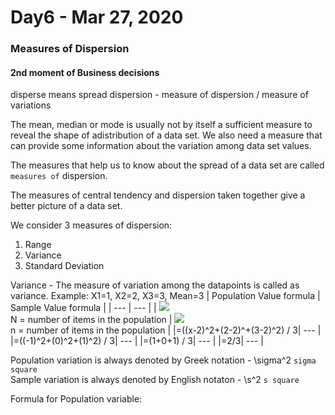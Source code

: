 # Day6 - Mar 27, 2020

### Measures of Dispersion
#### 2nd moment of Business decisions

disperse means spread
dispersion - measure of dispersion / measure of variations

The mean, median or mode is usually not by itself a sufficient measure to reveal the shape of adistribution of a data set. 
We also need a measure that can provide some information about the variation among data set values.

The measures that help us to know about the spread of a data set are called `measures of` dispersion.

The measures of central tendency and dispersion taken together give a better picture of a data set.

We consider 3 measures of dispersion:
1. Range
2. Variance
3. Standard Deviation

Variance - The measure of variation among the datapoints is called as variance.
Example: X1=1, X2=2, X3=3,     Mean=3
| Population Value formula | Sample Value formula |
| --- | --- |
| <img src="https://latex.codecogs.com/svg.latex?\mu=\frac{\displaystyle\sum_{i=1}^{N}x_i}{N}"/> <br/> N = number of items in the population | <img src="https://latex.codecogs.com/svg.latex?\mu=\frac{\displaystyle\sum_{i=1}^{n}x_i}{n}"/>  <br/> n = number of items in the population |
|=((x-2)^2+(2-2)^+(3-2)^2) / 3| --- |
|=((-1)^2+(0)^2+(1)^2) / 3| --- |
|=(1+0+1) / 3| --- |
|=2/3| --- |

Population variation is always denoted by Greek notation - \sigma^2  `sigma square` <br/>
Sample variation is always denoted by English notaton - \s^2 `s square`

Formula for Population variable: 



